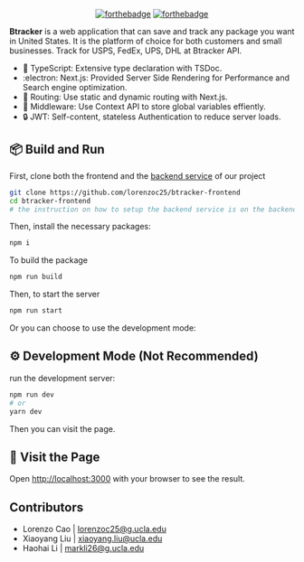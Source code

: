 <div align="center">

[![forthebadge](https://forthebadge.com/images/badges/made-with-typescript.svg)](https://forthebadge.com)
[![forthebadge](https://forthebadge.com/images/badges/built-by-developers.svg)](https://forthebadge.com)

</div>

**Btracker** is a web application that can save and track any package you want in United States. It is the platform of choice for both customers and small businesses. Track for USPS, FedEx, UPS, DHL at Btracker API.

- 📄 TypeScript: Extensive type declaration with TSDoc.
- :electron: Next.js: Provided Server Side Rendering for Performance and Search engine optimization.
- 📠 Routing: Use static and dynamic routing with Next.js.
- 📨 Middleware: Use Context API to store global variables effiently.
- 🔒 JWT: Self-content, stateless Authentication to reduce server loads.
## 📦  Build and Run
First, clone both the frontend and the [backend service](https://github.com/lorenzoc25/btracker-backend) of our project
```bash
git clone https://github.com/lorenzoc25/btracker-frontend
cd btracker-frontend
# the instruction on how to setup the backend service is on the backend repo's README
```

Then, install the necessary packages:

```bash
npm i
```

To build the package

```bash
npm run build
```

Then, to start the server

```bash
npm run start
```

Or you can choose to use the development mode:
## ⚙️ Development Mode (Not Recommended)
run the development server:

```bash
npm run dev
# or
yarn dev
```
Then you can visit the page.
## 👀 Visit the Page

Open [http://localhost:3000](http://localhost:3000) with your browser to see the result.

## Contributors
- Lorenzo Cao | lorenzoc25@g.ucla.edu
- Xiaoyang Liu | xiaoyang.liu@ucla.edu
- Haohai Li | markli26@g.ucla.edu